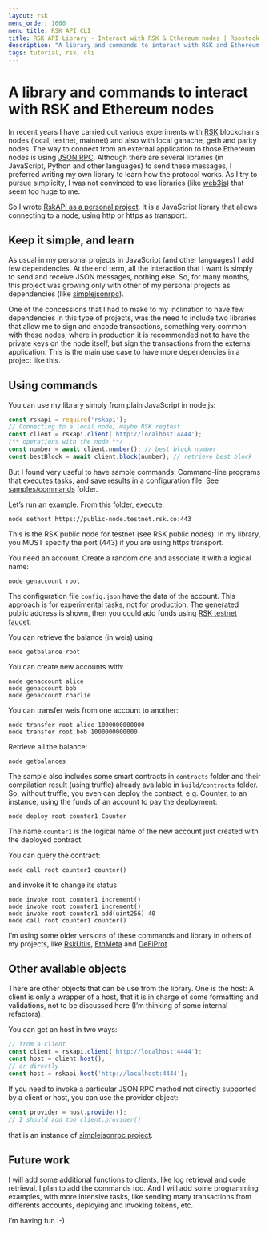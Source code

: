 ```yaml
---
layout: rsk
menu_order: 1600
menu_title: RSK API CLI
title: RSK API Library - Interact with RSK & Ethereum nodes | Roostock (RSK)
description: "A library and commands to interact with RSK and Ethereum nodes"
tags: tutorial, rsk, cli
---
```


# A library and commands to interact with RSK and Ethereum nodes

In recent years I have carried out various experiments
with [RSK](https://www.rsk.co/) blockchains nodes (local, testnet, mainnet)
and also with local ganache, geth and parity nodes.
The way to connect from an external application to those
Ethereum nodes is using [JSON RPC](https://github.com/ethereum/wiki/wiki/JSON-RPC).
Although there are several libraries (in JavaScript, Python and other languages) to send these messages, I preferred writing my own library to learn how the protocol works. As I try to pursue simplicity, I was not convinced to use libraries
(like [web3js](https://web3js.readthedocs.io/en/v1.2.6/)) that seem too huge to me.

So I wrote [RskAPI as a personal project](https://github.com/ajlopez/rskapi). It is a JavaScript library that allows connecting to a node,
using http or https as transport.

## Keep it simple, and learn

As usual in my personal projects in JavaScript
(and other languages) I add few dependencies.
At the end term, all the interaction that I want
is simply to send and receive JSON messages, nothing else.
So, for many months, this project was growing only with
other of my personal projects as dependencies (like [simplejsonrpc](https://github.com/ajlopez/simplejsonrpc)).

One of the concessions that I had to make to my inclination
to have few dependencies in this type of projects,
was the need to include two libraries that allow me
to sign and encode transactions, something very common
with these nodes, where in production it is recommended
not to have the private keys on the node itself, but
sign the transactions from the external application.
This is the main use case to have more dependencies
in a project like this.

## Using commands

You can use my library simply from plain JavaScript in node.js:

```js
const rskapi = require('rskapi');
// Connecting to a local node, maybe RSK regtest
const client = rskapi.client('http://localhost:4444');
/** operations with the node **/
const number = await client.number(); // best block number
const bestBlock = await client.block(number); // retrieve best block
```

But I found very useful to have sample commands:
Command-line programs that executes tasks, and save
results in a configuration file. See [samples/commands](https://github.com/ajlopez/RskApi/tree/master/samples/commands)
folder.

Let’s run an example. From this folder, execute:

```
node sethost https://public-node.testnet.rsk.co:443
```

This is the RSK public node for testnet (see RSK public nodes). In my library, you MUST specify the port (443) if you are using https transport.

You need an account. Create a random one and associate it with a logical name:

```
node genaccount root
```


The configuration file `config.json` have the data of the account. This approach is for experimental tasks, not for production. The generated public address is shown, then you could add funds using
[RSK testnet faucet](https://faucet.rsk.co/).

You can retrieve the balance (in weis) using

```
node getbalance root
```

You can create new accounts with:

```
node genaccount alice
node genaccount bob
node genaccount charlie
```

You can transfer weis from one account to another:

```
node transfer root alice 1000000000000
node transfer root bob 1000000000000
```

Retrieve all the balance:

```
node getbalances
```

The sample also includes some smart contracts in `contracts` folder and their compilation result (using truffle) already available in `build/contracts` folder. So, without truffle, you even can deploy the contract, e.g. Counter, to an instance, using the funds of an account to pay the deployment:


```
node deploy root counter1 Counter
```

The name `counter1` is the logical name of the new account just created with the deployed contract.

You can query the contract:

```
node call root counter1 counter()
```

and invoke it to change its status

```
node invoke root counter1 increment()
node invoke root counter1 increment()
node invoke root counter1 add(uint256) 40
node call root counter1 counter()
```

I’m using some older versions of these commands and library
 in others of my projects, like [RskUtils](https://github.com/ajlopez/RskUtils/tree/master/transfers),
 [EthMeta](https://github.com/ajlopez/EthMeta/tree/master/commands)
 and [DeFiProt](https://github.com/ajlopez/DeFiProt/tree/master/commands).

## Other available objects

There are other objects that can be use from the library. One is the host: A client is only a wrapper of a host, that it is in charge of some formatting and validations, not to be discussed here (I’m thinking of some internal refactors).

You can get an host in two ways:

```js
// from a client
const client = rskapi.client('http://localhost:4444');
const host = client.host();
// or directly
const host = rskapi.host('http://localhost:4444');
```

If you need to invoke a particular JSON RPC method not directly supported by a client or host, you can use the provider object:

```js
const provider = host.provider();
// I should add too client.provider()
```

that is an instance of [simplejsonrpc project](https://github.com/ajlopez/simplejsonrpc).

## Future work

I will add some additional functions to clients, like log retrieval and code retrieval. I plan to add the commands too. And I will add some programming examples, with more intensive tasks, like sending many transactions from differents accounts, deploying and invoking tokens, etc.

I’m having fun :-)